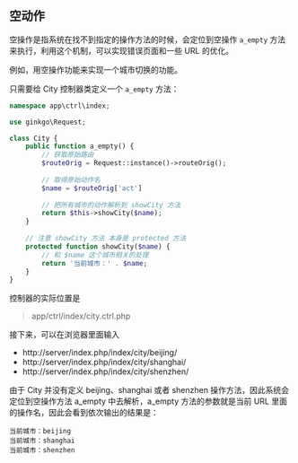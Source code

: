 ## 空动作

空操作是指系统在找不到指定的操作方法的时候，会定位到空操作 `a_empty` 方法来执行，利用这个机制，可以实现错误页面和一些 URL 的优化。

例如，用空操作功能来实现一个城市切换的功能。

只需要给 City 控制器类定义一个 `a_empty` 方法：

``` php
namespace app\ctrl\index;

use ginkgo\Request;

class City {
    public function a_empty() {
        // 获取原始路由
        $routeOrig = Request::instance()->routeOrig();
        
        // 取得原始动作名
        $name = $routeOrig['act']
        
        // 把所有城市的动作解析到 showCity 方法
        return $this->showCity($name);
    }
    
    // 注意 showCity 方法 本身是 protected 方法
    protected function showCity($name) {
        // 和 $name 这个城市相关的处理
        return '当前城市：' . $name;
    }
}
```

控制器的实际位置是

> app/ctrl/index/city.ctrl.php

接下来，可以在浏览器里面输入

* http://server/index.php/index/city/beijing/
* http://server/index.php/index/city/shanghai/
* http://server/index.php/index/city/shenzhen/

由于 City 并没有定义 beijing、shanghai 或者 shenzhen 操作方法，因此系统会定位到空操作方法 a_empty 中去解析，a_empty 方法的参数就是当前 URL 里面的操作名，因此会看到依次输出的结果是：

    当前城市：beijing
    当前城市：shanghai
    当前城市：shenzhen
